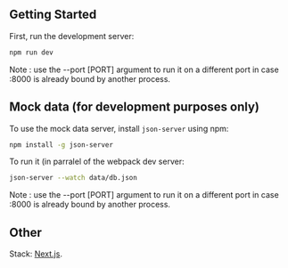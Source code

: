 ## Getting Started

First, run the development server:

```bash
npm run dev
```

Note : use the --port [PORT] argument to run it on a different port in case :8000 is already bound by another process.

## Mock data (for development purposes only)

To use the mock data server, install `json-server` using npm:

```bash
npm install -g json-server
```

To run it (in parralel of the webpack dev server:

```bash
json-server --watch data/db.json
```

Note : use the --port [PORT] argument to run it on a different port in case :8000 is already bound by another process.

## Other

Stack: [Next.js](https://nextjs.org/).
